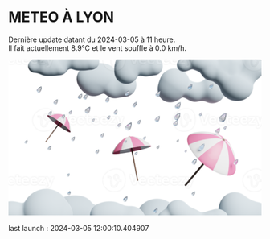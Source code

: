 # METEO À LYON

Dernière update datant du 2024-03-05 à 11 heure.  
Il fait actuellement 8.9°C et le vent souffle à 0.0 km/h.      

![](./.github/rain.png)

last launch : 2024-03-05 12:00:10.404907

